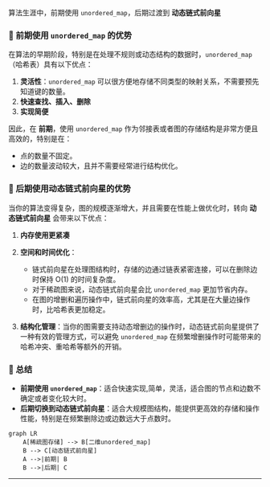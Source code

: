 算法生涯中，前期使用 `unordered_map`，后期过渡到 **动态链式前向星** 

### 🌟 前期使用 `unordered_map` 的优势

在算法的早期阶段，特别是在处理不规则或动态结构的数据时，`unordered_map` （哈希表）具有以下优点：

1. **灵活性**：`unordered_map` 可以很方便地存储不同类型的映射关系，不需要预先知道键的数量。
2. **快速查找、插入、删除**
3. **实现简便**

因此，在 **前期**，使用 `unordered_map` 作为邻接表或者图的存储结构是非常方便且高效的，特别是在：
- 点的数量不固定。
- 边的数量波动较大，且并不需要经常进行结构优化。

### 🌟 后期使用动态链式前向星的优势

当你的算法变得复杂，图的规模逐渐增大，并且需要在性能上做优化时，转向 **动态链式前向星** 会带来以下优点：

1. **内存使用更紧凑**
   
2. **空间和时间优化**：
   - 链式前向星在处理图结构时，存储的边通过链表紧密连接，可以在删除边时保持 O(1) 的时间复杂度。
   - 对于稀疏图来说，动态链式前向星会比 `unordered_map` 更加节省内存。
   - 在图的增删和遍历操作中，链式前向星的效率高，尤其是在大量边操作时，比哈希表更加稳定。

3. **结构化管理**：当你的图需要支持动态增删边的操作时，动态链式前向星提供了一种有效的管理方式，可以避免 `unordered_map` 在频繁增删操作时可能带来的哈希冲突、重哈希等额外的开销。



### 🌟 总结

- **前期使用 `unordered_map`**：适合快速实现,简单，灵活，适合图的节点和边数不确定或者变化较大时。
- **后期切换到动态链式前向星**：适合大规模图结构，能提供更高效的存储和操作性能，特别是在频繁删除边或边数远大于点数时。

```mermaid
graph LR
    A[稀疏图存储] --> B[二维unordered_map]
    B --> C[动态链式前向星]
    A -->|前期| B
    B -->|后期| C
```
---

